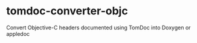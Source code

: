 tomdoc-converter-objc
=====================

Convert Objective-C headers documented using TomDoc into Doxygen or appledoc
